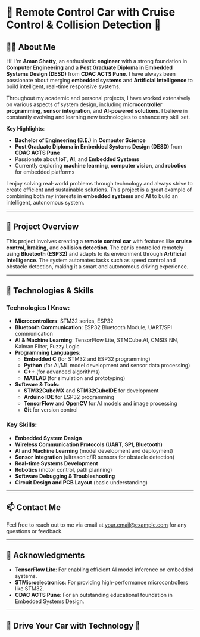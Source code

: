 # 🚗 **Remote Control Car with Cruise Control & Collision Detection** 🚗

## 🧑‍💻 **About Me**

Hi! I’m **Aman Shetty**, an enthusiastic **engineer** with a strong foundation in **Computer Engineering** and a **Post Graduate Diploma in Embedded Systems Design (DESD)** from **CDAC ACTS Pune**. I have always been passionate about merging **embedded systems** and **Artificial Intelligence** to build intelligent, real-time responsive systems.

Throughout my academic and personal projects, I have worked extensively on various aspects of system design, including **microcontroller programming**, **sensor integration**, and **AI-powered solutions**. I believe in constantly evolving and learning new technologies to enhance my skill set. 

**Key Highlights**:
- **Bachelor of Engineering (B.E.)** in **Computer Science**
- **Post Graduate Diploma in Embedded Systems Design (DESD)** from **CDAC ACTS Pune**
- Passionate about **IoT**, **AI**, and **Embedded Systems**
- Currently exploring **machine learning**, **computer vision**, and **robotics** for embedded platforms

I enjoy solving real-world problems through technology and always strive to create efficient and sustainable solutions. This project is a great example of combining both my interests in **embedded systems** and **AI** to build an intelligent, autonomous system.

---

## 🌟 **Project Overview**

This project involves creating a **remote control car** with features like **cruise control**, **braking**, and **collision detection**. The car is controlled remotely using **Bluetooth (ESP32)** and adapts to its environment through **Artificial Intelligence**. The system automates tasks such as speed control and obstacle detection, making it a smart and autonomous driving experience.

---

## 🚀 **Technologies & Skills**

### **Technologies I Know**:
- **Microcontrollers**: STM32 series, ESP32
- **Bluetooth Communication**: ESP32 Bluetooth Module, UART/SPI communication
- **AI & Machine Learning**: TensorFlow Lite, STMCube.AI, CMSIS NN, Kalman Filter, Fuzzy Logic
- **Programming Languages**:
  - **Embedded C** (for STM32 and ESP32 programming)
  - **Python** (for AI/ML model development and sensor data processing)
  - **C++** (for advanced algorithms)
  - **MATLAB** (for simulation and prototyping)
- **Software & Tools**:
  - **STM32CubeMX** and **STM32CubeIDE** for development
  - **Arduino IDE** for ESP32 programming
  - **TensorFlow** and **OpenCV** for AI models and image processing
  - **Git** for version control

### **Key Skills**:
- **Embedded System Design**
- **Wireless Communication Protocols (UART, SPI, Bluetooth)**
- **AI and Machine Learning** (model development and deployment)
- **Sensor Integration** (ultrasonic/IR sensors for obstacle detection)
- **Real-time Systems Development**
- **Robotics** (motor control, path planning)
- **Software Debugging & Troubleshooting**
- **Circuit Design and PCB Layout** (basic understanding)
  
---

## 📫 **Contact Me**

Feel free to reach out to me via email at [your.email@example.com](mailto:your.email@example.com) for any questions or feedback.

---

## 🎉 **Acknowledgments**

- **TensorFlow Lite**: For enabling efficient AI model inference on embedded systems.
- **STMicroelectronics**: For providing high-performance microcontrollers like STM32.
- **CDAC ACTS Pune**: For an outstanding educational foundation in Embedded Systems Design.

---

## 🚗 **Drive Your Car with Technology** 🚗
